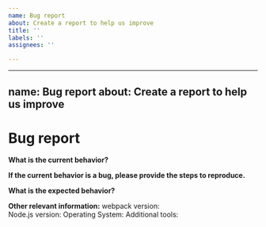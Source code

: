 ```yaml
---
name: Bug report
about: Create a report to help us improve
title: ''
labels: ''
assignees: ''

---
```


---
name: Bug report
about: Create a report to help us improve
---

<!-- Please don't delete this template because we'll close your issue -->
<!-- Before creating an issue please make sure you are using the latest version of webpack. -->

# Bug report

<!-- Please ask questions on StackOverflow or the GitHub Discussions. -->
<!-- https://github.com/webpack/webpack/discussions -->
<!-- https://stackoverflow.com/questions/ask?tags=webpack -->
<!-- Issues which contain questions or support requests will be closed. -->

**What is the current behavior?**

**If the current behavior is a bug, please provide the steps to reproduce.**

<!-- A great way to do this is to provide your configuration via a GitHub repository -->
<!-- The most helpful is a minimal reproduction with instructions on how to reproduce -->
<!-- Repositories with too many files or large `webpack.config.js` files are not suitable -->
<!-- Please only add small code snippets directly into this issue -->
<!-- https://gist.github.com is a good place for longer code snippets -->
<!-- If your issue is caused by a plugin or loader, please create an issue on the loader/plugin repository instead -->

**What is the expected behavior?**

<!-- "It should work" is not a helpful explanation -->
<!-- Explain exactly how it should behave -->

**Other relevant information:**
webpack version:  
Node.js version:
Operating System:
Additional tools:
